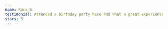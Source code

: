 ```yaml
---
name: Kara S.
testimonial: Attended a birthday party here and what a great experience! Coach Becky was great at guiding the kids through stations and everyone seemed to really enjoy themselves. We are looking forward to coming back soon!
stars: 5
---
```

